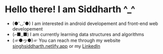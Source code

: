 # Hello there! I am Siddharth ^_^
- (●'◡'●)  I am interested in android developement and front-end web developement
- (⌐■_■)  I am currently learning data structures and algorithms 
- (☞●ヮ●)☞ You can reach me through my website [singhsiddharth.netlify.app](https://singhsiddharth.netlify.app/) or my [LinkedIn](https://www.linkedin.com/in/siddharth-singh-ab931a200/)

